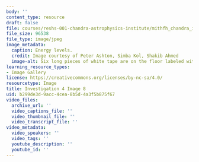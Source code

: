 ```yaml
---
body: ''
content_type: resource
draft: false
file: courses/reshs-001-chandra-astrophysics-institute/mithfh_chandra_inv4_enlv2.jpg
file_size: 96538
file_type: image/jpeg
image_metadata:
  caption: Energy levels.
  credit: Image courtesy of Peter Ashton, Simba Kol, Shakib Ahmed
  image-alt: Six long pieces of white tape are on the floor labeled with the numbers.
learning_resource_types:
- Image Gallery
license: https://creativecommons.org/licenses/by-nc-sa/4.0/
resourcetype: Image
title: Investigation 4 Image 8
uid: b299de3d-9acc-4cea-8b5d-4a3f5b875f67
video_files:
  archive_url: ''
  video_captions_file: ''
  video_thumbnail_file: ''
  video_transcript_file: ''
video_metadata:
  video_speakers: ''
  video_tags: ''
  youtube_description: ''
  youtube_id: ''
---
```

